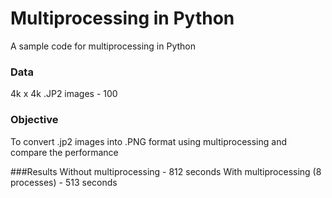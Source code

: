 # Multiprocessing in Python
 A sample code for multiprocessing in Python

### Data
 4k x 4k .JP2 images - 100

### Objective
 To convert .jp2 images into .PNG format using multiprocessing and compare the performance

###Results
 Without multiprocessing - 812 seconds
 With multiprocessing (8 processes) - 513 seconds
